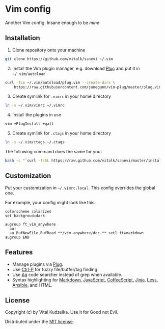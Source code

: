# Vim config

Another Vim config. Insane enough to be *mine*.

## Installation

1. Clone repository onto your machine

  ```sh
  git clone https://github.com/vitalk/sanevi ~/.vim
  ```

2. Install the Vim plugin manager, e.g. download [Plug](https://github.com/junegunn/vim-plug) and put it in `~/.vim/autoload`

  ```sh
  curl -fLo ~/.vim/autoload/plug.vim --create-dirs \
      https://raw.githubusercontent.com/junegunn/vim-plug/master/plug.vim
  ```

3. Create symlink for `.vimrc` in your home directory

  ```sh
  ln -s ~/.vim/vimrc ~/.vimrc
  ```

4. Install the plugins in use

  ```sh
  vim +PlugInstall +qall
  ```

5. Create symlink for `.ctags` in your home directory

  ```sh
  ln -s ~/.vim/ctags ~/.ctags
  ```

The following command does the same for you:

```sh
bash -c "`curl -fsSL https://raw.github.com/vitalk/sanevi/master/install.sh`"
```

## Customization

Put your customization in `~/.vimrc.local`. This config overrides the global
one.

For example, your config might look like this:

```vim
colorscheme solarized
set backgroud=dark

augroup ft_vim_anywhere
  au!
  au BufNewFile,BufRead **/vim-anywhere/doc-** setl ft=markdown
augroup END
```

## Features

- Manage plugins via [Plug](https://github.com/junegunn/vim-plug).
- Use [Ctrl-P](https://github.com/kien/ctrlp.vim) for fuzzy file/buffer/tag finding.
- Use [Ag](https://github.com/ggreer/the_silver_searcher) code searcher instead of grep when available.
- Syntax highlighting for
  [Markdown](https://github.com/plasticboy/vim-markdown),
  [JavaScript](https://github.com/vitalk/vim-javascript),
  [CoffeeScript](https://github.com/kchmck/vim-coffee-script),
  [Jinja](https://github.com/lepture/vim-jinja),
  [Less](https://github.com/groenewege/vim-less),
  [Ansible](https://github.com/chase/vim-ansible-yaml), and HTML.

## License

Copyright (c) by Vital Kudzelka. Use it for Good not Evil.

Distributed under the [MIT license](http://mit-license.org/vitalk).
